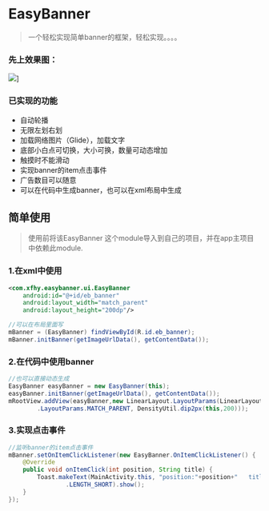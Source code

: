 # EasyBanner

> 一个轻松实现简单banner的框架，轻松实现。。。。

### 先上效果图：
![](http://olg7c0d2n.bkt.clouddn.com/17-10-3/64062219.jpg)]

### 已实现的功能
* 自动轮播
* 无限左划右划
* 加载网络图片（Glide），加载文字
* 底部小白点可切换，大小可换，数量可动态增加
* 触摸时不能滑动
* 实现banner的item点击事件
* 广告数目可以随意
* 可以在代码中生成banner，也可以在xml布局中生成

## 简单使用

> 使用前将该EasyBanner 这个module导入到自己的项目，并在app主项目中依赖此module.

### 1.在xml中使用

``` xml
<com.xfhy.easybanner.ui.EasyBanner
    android:id="@+id/eb_banner"
    android:layout_width="match_parent"
    android:layout_height="200dp"/>
```

``` java
//可以在布局里面写
mBanner = (EasyBanner) findViewById(R.id.eb_banner);
mBanner.initBanner(getImageUrlData(), getContentData());
```

### 2.在代码中使用banner

``` java
//也可以直接动态生成
EasyBanner easyBanner = new EasyBanner(this);
easyBanner.initBanner(getImageUrlData(), getContentData());
mRootView.addView(easyBanner,new LinearLayout.LayoutParams(LinearLayout
        .LayoutParams.MATCH_PARENT, DensityUtil.dip2px(this,200)));
```

### 3.实现点击事件

```java
//监听banner的item点击事件
mBanner.setOnItemClickListener(new EasyBanner.OnItemClickListener() {
    @Override
    public void onItemClick(int position, String title) {
        Toast.makeText(MainActivity.this, "position:"+position+"   title:"+title, Toast
                .LENGTH_SHORT).show();
    }
});
```
